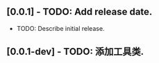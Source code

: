 ## [0.0.1] - TODO: Add release date.

* TODO: Describe initial release.

## [0.0.1-dev] - TODO: 添加工具类.
